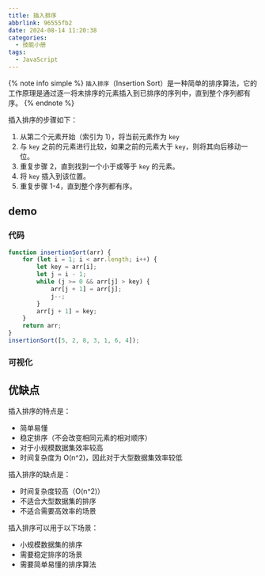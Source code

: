 ```yaml
---
title: 插入排序
abbrlink: 96555fb2
date: 2024-08-14 11:20:38
categories:
  - 技能小册
tags:
  - JavaScript 
---
```


{% note info simple %}
`插入排序`（Insertion Sort）是一种简单的排序算法，它的工作原理是通过逐一将未排序的元素插入到已排序的序列中，直到整个序列都有序。
{% endnote %}

插入排序的步骤如下：

1. 从第二个元素开始（索引为 1），将当前元素作为 `key`
2. 与 `key` 之前的元素进行比较，如果之前的元素大于 `key`，则将其向后移动一位。
3. 重复步骤 2，直到找到一个小于或等于 `key` 的元素。
4. 将 `key` 插入到该位置。
5. 重复步骤 1-4，直到整个序列都有序。

## demo

### 代码

```js
function insertionSort(arr) {
	for (let i = 1; i < arr.length; i++) {
		let key = arr[i];
		let j = i - 1;
		while (j >= 0 && arr[j] > key) {
			arr[j + 1] = arr[j];
			j--;
		}
		arr[j + 1] = key;
	}
	return arr;
}
insertionSort([5, 2, 8, 3, 1, 6, 4]);
```

### 可视化

<demo html="html/插入排序.html"/>

## 优缺点

插入排序的特点是：

- 简单易懂
- 稳定排序（不会改变相同元素的相对顺序）
- 对于小规模数据集效率较高
- 时间复杂度为 O(n^2)，因此对于大型数据集效率较低

插入排序的缺点是：

- 时间复杂度较高（O(n^2)）
- 不适合大型数据集的排序
- 不适合需要高效率的场景

插入排序可以用于以下场景：

- 小规模数据集的排序
- 需要稳定排序的场景
- 需要简单易懂的排序算法
